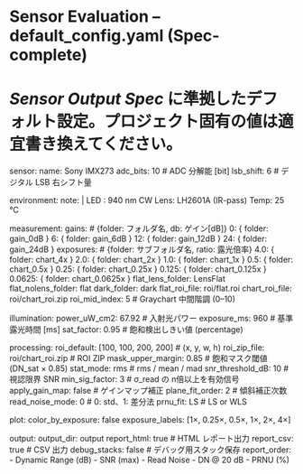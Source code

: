 # Sensor Evaluation – default_config.yaml (Spec-complete)
# *Sensor Output Spec* に準拠したデフォルト設定。プロジェクト固有の値は適宜書き換えてください。

sensor:
  name: Sony IMX273
  adc_bits: 10          # ADC 分解能 [bit]
  lsb_shift: 6          # デジタル LSB 右シフト量

environment:
  note: |
    LED : 940 nm CW
    Lens: LH2601A (IR-pass)
    Temp: 25 °C

measurement:
  gains:                # {folder: フォルダ名, db: ゲイン[dB]}
    0:   { folder: gain_0dB }
    6:   { folder: gain_6dB }
    12:  { folder: gain_12dB }
    24:  { folder: gain_24dB }
  exposures:            # {folder: サブフォルダ名, ratio: 露光倍率}
    4.0:    { folder: chart_4x }
    2.0:    { folder: chart_2x }
    1.0:    { folder: chart_1x }
    0.5:    { folder: chart_0.5x }
    0.25:   { folder: chart_0.25x }
    0.125:  { folder: chart_0.125x }
    0.0625: { folder: chart_0.0625x }
  flat_lens_folder: LensFlat
  flat_nolens_folder: flat
  dark_folder: dark
  flat_roi_file:  roi/flat.roi
  chart_roi_file: roi/chart_roi.zip
  roi_mid_index: 5               # Graychart 中間階調 (0–10)

illumination:
  power_uW_cm2: 67.92            # 入射光パワー
  exposure_ms: 960               # 基準露光時間 [ms]
  sat_factor: 0.95               # 飽和検出しきい値 (percentage)

processing:
  roi_default: [100, 100, 200, 200]   # (x, y, w, h)
  roi_zip_file: roi/chart_roi.zip      # ROI ZIP
  mask_upper_margin: 0.85        # 飽和マスク閾値 (DN_sat × 0.85)
  stat_mode: rms                 # rms / mean / mad
  snr_threshold_dB: 10           # 視認限界 SNR
  min_sig_factor: 3              # σ_read の n倍以上を有効信号
  apply_gain_map: false          # ゲインマップ補正
  plane_fit_order: 2             # 傾斜補正次数
  read_noise_mode: 0             # 0: std、1: 差分法
  prnu_fit: LS                   # LS or WLS

plot:
  color_by_exposure: false
  exposure_labels: [1×, 0.25×, 0.5×, 1×, 2×, 4×]

output:
  output_dir: output
  report_html: true              # HTML レポート出力
  report_csv: true               # CSV 出力
  debug_stacks: false            # デバッグ用スタック保存
  report_order:
    - Dynamic Range (dB)
    - SNR (max)
    - Read Noise
    - DN @ 20 dB
    - PRNU (%)
